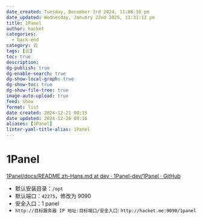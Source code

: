 ```yaml
---
date_created: Tuesday, December 3rd 2024, 11:08:16 pm
date_updated: Wednesday, January 22nd 2025, 11:31:12 pm
title: 1Panel
author: hacket
categories:
  - back-end
category: 云
tags: [云]
toc: true
description: 
dg-publish: true
dg-enable-search: true
dg-show-local-graph: true
dg-show-toc: true
dg-show-file-tree: true
image-auto-upload: true
feed: show
format: list
date created: 2024-12-21 00:15
date updated: 2024-12-26 00:16
aliases: [1Panel]
linter-yaml-title-alias: 1Panel
---
```


# 1Panel

[1Panel/docs/README.zh-Hans.md at dev · 1Panel-dev/1Panel · GitHub](https://github.com/1Panel-dev/1Panel/blob/dev/docs/README.zh-Hans.md)

- 默认安装目录：`/opt`
- 默认端口：`42275`，修改为 9090
- 安全入口：1 panel
- `http://目标服务器 IP 地址:目标端口/安全入口`: `http://hacket.me:9090/1panel`
